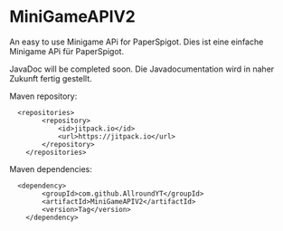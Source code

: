 # MiniGameAPIV2
An easy to use Minigame APi for PaperSpigot.
Dies ist eine einfache Minigame APi für PaperSpigot.

JavaDoc will be completed soon.
Die Javadocumentation wird in naher Zukunft fertig gestellt.

Maven repository:
```
  <repositories>
		<repository>
		    <id>jitpack.io</id>
		    <url>https://jitpack.io</url>
		</repository>
	</repositories>
```
Maven dependencies:
```
  <dependency>
	    <groupId>com.github.AllroundYT</groupId>
	    <artifactId>MiniGameAPIV2</artifactId>
	    <version>Tag</version>
	</dependency>
```
